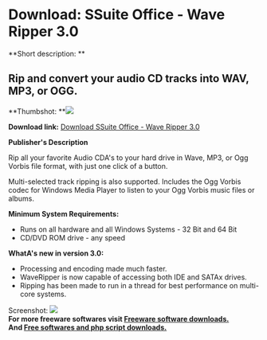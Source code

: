 # Download: SSuite Office - Wave Ripper 3.0

**Short description: **

## Rip and convert your audio CD tracks into WAV, MP3, or OGG.

  
**Thumbshot: **![](http://www.freewarefiles.com/screenshot/ssuitewavrip_md.gif)   
  
**Download link:** [Download SSuite Office - Wave Ripper 3.0](http://freesoftwares.boysofts.com/SSuite-Office-Wave-Ripper_program_46631.html)  
  

**Publisher's Description**  
  

Rip all your favorite Audio CDA's to your hard drive in Wave, MP3, or Ogg
Vorbis file format, with just one click of a button.

Multi-selected track ripping is also supported. Includes the Ogg Vorbis codec
for Windows Media Player to listen to your Ogg Vorbis music files or albums.

**Minimum System Requirements:**

  * Runs on all hardware and all Windows Systems - 32 Bit and 64 Bit 
  * CD/DVD ROM drive - any speed 

**WhatA's new in version 3.0:**

  * Processing and encoding made much faster. 
  * WaveRipper is now capable of accessing both IDE and SATAx drives. 
  * Ripping has been made to run in a thread for best performance on multi-core systems. 

  
  
Screenshot: ![](http://www.freewarefiles.com/screenshot/ssuitewavrip.gif)  
**For more freeware softwares visit [Freeware software downloads.](http://freesoftwares.boysofts.com/)**   
**And [Free softwares and php script downloads.](http://www.boysofts.com/)**

